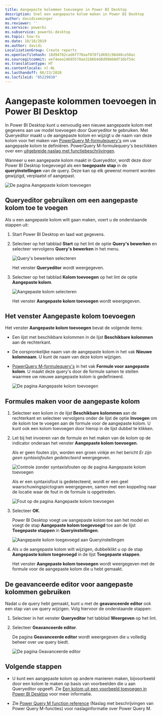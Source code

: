 ```yaml
---
title: Aangepaste kolommen toevoegen in Power BI Desktop
description: Snel een aangepaste kolom maken in Power BI Desktop
author: davidiseminger
ms.reviewer: ''
ms.service: powerbi
ms.subservice: powerbi-desktop
ms.topic: how-to
ms.date: 10/18/2019
ms.author: davidi
LocalizationGroup: Create reports
ms.openlocfilehash: 18d94702cad6f770aaf078f1d692c96d48ce50ac
ms.sourcegitcommit: eef4eee24695570ae3186b4d8d99660df16bf54c
ms.translationtype: HT
ms.contentlocale: nl-NL
ms.lasthandoff: 06/23/2020
ms.locfileid: "85229038"
---
```

# <a name="add-a-custom-column-in-power-bi-desktop"></a>Aangepaste kolommen toevoegen in Power BI Desktop

In Power BI Desktop kunt u eenvoudig een nieuwe aangepaste kolom met gegevens aan uw model toevoegen door Queryeditor te gebruiken. Met Queryeditor maakt u de aangepaste kolom en wijzigt u de naam van deze kolom voor het maken van [PowerQuery M-formulequery's](https://docs.microsoft.com/powerquery-m/quick-tour-of-the-power-query-m-formula-language) om uw aangepaste kolom te definiëren. PowerQuery M-formulequery's beschikken over een [uitgebreide naslag met functiebeschrijvingen](https://docs.microsoft.com/powerquery-m/power-query-m-function-reference). 

Wanneer u een aangepaste kolom maakt in Queryeditor, wordt deze door Power BI Desktop toegevoegd als een **toegepaste stap** in de **queryinstellingen** van de query. Deze kan op elk gewenst moment worden gewijzigd, verplaatst of aangepast.

![De pagina Aangepaste kolom toevoegen](media/desktop-add-custom-column/add-custom-column_01.png)

## <a name="use-query-editor-to-add-a-custom-column"></a>Queryeditor gebruiken om een aangepaste kolom toe te voegen

Als u een aangepaste kolom wilt gaan maken, voert u de onderstaande stappen uit:

1. Start Power BI Desktop en laad wat gegevens.

2. Selecteer op het tabblad **Start** op het lint de optie **Query's bewerken** en selecteer vervolgens **Query's bewerken** in het menu.

   ![Query's bewerken selecteren](media/desktop-add-custom-column/add-column-from-example_02.png)

   Het venster **Queryeditor** wordt weergegeven. 

2. Selecteer op het tabblad **Kolom toevoegen** op het lint de optie **Aangepaste kolom**.

   ![Aangepaste kolom selecteren](media/desktop-add-custom-column/add-custom-column_02.png)

   Het venster **Aangepaste kolom toevoegen** wordt weergegeven.

## <a name="the-add-custom-column-window"></a>Het venster Aangepaste kolom toevoegen

Het venster **Aangepaste kolom toevoegen** bevat de volgende items: 
- Een lijst met beschikbare kolommen in de lijst **Beschikbare kolommen** aan de rechterkant.

- De oorspronkelijke naam van de aangepaste kolom in het vak **Nieuwe kolomnaam**. U kunt de naam van deze kolom wijzigen.

- [PowerQuery M-formulequery's](https://docs.microsoft.com/powerquery-m/power-query-m-function-reference) in het vak **Formule voor aangepaste kolom**. U maakt deze query's door de formule samen te stellen waarmee uw nieuwe aangepaste kolom is gedefinieerd. 

   ![De pagina Aangepaste kolom toevoegen](media/desktop-add-custom-column/add-custom-column_03.png)

## <a name="create-formulas-for-your-custom-column"></a>Formules maken voor de aangepaste kolom

1. Selecteer een kolom in de lijst **Beschikbare kolommen** aan de rechterkant en selecteer vervolgens onder de lijst de optie **Invoegen** om de kolom toe te voegen aan de formule voor de aangepaste kolom. U kunt ook een kolom toevoegen door hierop in de lijst dubbel te klikken.

2. Let bij het invoeren van de formule en het maken van de kolom op de indicator onderaan het venster **Aangepaste kolom toevoegen**. 

   Als er geen fouten zijn, worden een groen vinkje en het bericht *Er zijn geen syntaxisfouten gedetecteerd* weergegeven.

   ![Controle zonder syntaxisfouten op de pagina Aangepaste kolom toevoegen](media/desktop-add-custom-column/add-custom-column_04.png)

   Als er een syntaxisfout is gedetecteerd, wordt er een geel waarschuwingspictogram weergegeven, samen met een koppeling naar de locatie waar de fout in de formule is opgetreden.

   ![Fout op de pagina Aangepaste kolom toevoegen](media/desktop-add-custom-column/add-custom-column_05.png)

3. Selecteer **OK**. 

   Power BI Desktop voegt uw aangepaste kolom toe aan het model en voegt de stap **Aangepaste kolom toegevoegd** toe aan de lijst **Toegepaste stappen** in **Queryinstellingen**.

   ![Aangepaste kolom toegevoegd aan Queryinstellingen](media/desktop-add-custom-column/add-custom-column_06.png)

4. Als u de aangepaste kolom wilt wijzigen, dubbelklikt u op de stap **Aangepaste kolom toegevoegd** in de lijst **Toegepaste stappen**. 

   Het venster **Aangepaste kolom toevoegen** wordt weergegeven met de formule voor de aangepaste kolom die u hebt gemaakt.

## <a name="use-the-advanced-editor-for-custom-columns"></a>De geavanceerde editor voor aangepaste kolommen gebruiken

Nadat u de query hebt gemaakt, kunt u met de **geavanceerde editor** ook een stap van uw query wijzigen. Volg hiervoor de onderstaande stappen:

1. Selecteer in het venster **Queryeditor** het tabblad **Weergeven** op het lint. 

2. Selecteer **Geavanceerde editor**.

   De pagina **Geavanceerde editor** wordt weergegeven die u volledig beheer over uw query biedt. 

   ![De pagina Geavanceerde editor](media/desktop-add-custom-column/add-custom-column_07.png)

   
## <a name="next-steps"></a>Volgende stappen

- U kunt een aangepaste kolom op andere manieren maken, bijvoorbeeld door een kolom te maken op basis van voorbeelden die u aan Queryeditor opgeeft. Zie [Een kolom uit een voorbeeld toevoegen in Power BI Desktop](desktop-add-column-from-example.md) voor meer informatie.

- Zie [Power Query M function reference](/powerquery-m/power-query-m-function-reference) (Naslag met beschrijvingen van Power Query M-functies) voor naslaginformatie over Power Query M.

